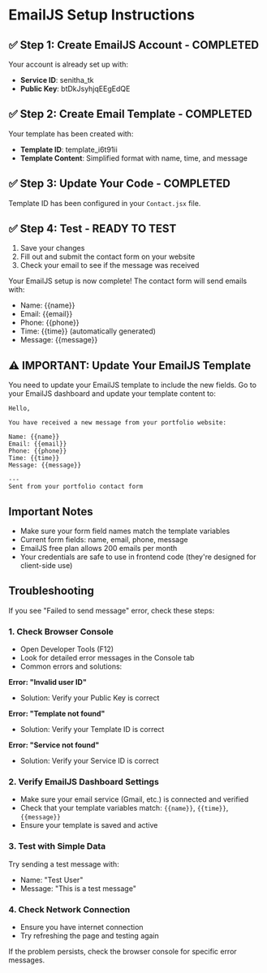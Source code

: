 # EmailJS Setup Instructions

## ✅ Step 1: Create EmailJS Account - COMPLETED
Your account is already set up with:
- **Service ID**: senitha_tk
- **Public Key**: btDkJsyhjqEEgEdQE

## ✅ Step 2: Create Email Template - COMPLETED
Your template has been created with:
- **Template ID**: template_i6t91ii
- **Template Content**: Simplified format with name, time, and message

## ✅ Step 3: Update Your Code - COMPLETED
Template ID has been configured in your `Contact.jsx` file.

## ✅ Step 4: Test - READY TO TEST
1. Save your changes
2. Fill out and submit the contact form on your website  
3. Check your email to see if the message was received

Your EmailJS setup is now complete! The contact form will send emails with:
- Name: {{name}}
- Email: {{email}}
- Phone: {{phone}}
- Time: {{time}} (automatically generated)
- Message: {{message}}

## ⚠️ IMPORTANT: Update Your EmailJS Template
You need to update your EmailJS template to include the new fields. Go to your EmailJS dashboard and update your template content to:

```
Hello,

You have received a new message from your portfolio website:

Name: {{name}}
Email: {{email}}
Phone: {{phone}}
Time: {{time}}
Message: {{message}}

---
Sent from your portfolio contact form
```

## Important Notes
- Make sure your form field names match the template variables
- Current form fields: name, email, phone, message
- EmailJS free plan allows 200 emails per month
- Your credentials are safe to use in frontend code (they're designed for client-side use)

## Troubleshooting
If you see "Failed to send message" error, check these steps:

### 1. Check Browser Console
- Open Developer Tools (F12)
- Look for detailed error messages in the Console tab
- Common errors and solutions:

**Error: "Invalid user ID"**
- Solution: Verify your Public Key is correct

**Error: "Template not found"** 
- Solution: Verify your Template ID is correct

**Error: "Service not found"**
- Solution: Verify your Service ID is correct

### 2. Verify EmailJS Dashboard Settings
- Make sure your email service (Gmail, etc.) is connected and verified
- Check that your template variables match: `{{name}}`, `{{time}}`, `{{message}}`
- Ensure your template is saved and active

### 3. Test with Simple Data
Try sending a test message with:
- Name: "Test User"
- Message: "This is a test message"

### 4. Check Network Connection
- Ensure you have internet connection
- Try refreshing the page and testing again

If the problem persists, check the browser console for specific error messages.
